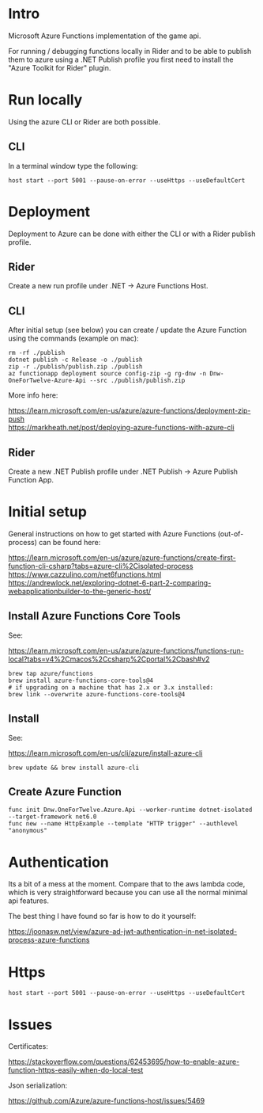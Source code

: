 # Intro

Microsoft Azure Functions implementation of the game api.

For running / debugging functions locally in Rider and to be able to publish them to azure using a .NET Publish profile you first need to install the "Azure Toolkit for Rider" plugin.  

# Run locally

Using the azure CLI or Rider are both possible.

## CLI

In a terminal window type the following:

```
host start --port 5001 --pause-on-error --useHttps --useDefaultCert
```

# Deployment

Deployment to Azure can be done with either the CLI or with a Rider publish profile.

## Rider

Create a new run profile under .NET -> Azure Functions Host.  

## CLI

After initial setup (see below) you can create / update the Azure Function using the commands (example on mac):

```
rm -rf ./publish
dotnet publish -c Release -o ./publish
zip -r ./publish/publish.zip ./publish
az functionapp deployment source config-zip -g rg-dnw -n Dnw-OneForTwelve-Azure-Api --src ./publish/publish.zip
```

More info here:

https://learn.microsoft.com/en-us/azure/azure-functions/deployment-zip-push  
https://markheath.net/post/deploying-azure-functions-with-azure-cli  

## Rider

Create a new .NET Publish profile under .NET Publish -> Azure Publish Function App. 

# Initial setup

General instructions on how to get started with Azure Functions (out-of-process) can be found here:  

https://learn.microsoft.com/en-us/azure/azure-functions/create-first-function-cli-csharp?tabs=azure-cli%2Cisolated-process
https://www.cazzulino.com/net6functions.html
https://andrewlock.net/exploring-dotnet-6-part-2-comparing-webapplicationbuilder-to-the-generic-host/

## Install Azure Functions Core Tools

See: 

https://learn.microsoft.com/en-us/azure/azure-functions/functions-run-local?tabs=v4%2Cmacos%2Ccsharp%2Cportal%2Cbash#v2

```
brew tap azure/functions
brew install azure-functions-core-tools@4
# if upgrading on a machine that has 2.x or 3.x installed:
brew link --overwrite azure-functions-core-tools@4
```

## Install 

See: 

https://learn.microsoft.com/en-us/cli/azure/install-azure-cli

```
brew update && brew install azure-cli
```

## Create Azure Function

```
func init Dnw.OneForTwelve.Azure.Api --worker-runtime dotnet-isolated --target-framework net6.0
func new --name HttpExample --template "HTTP trigger" --authlevel "anonymous"
```

# Authentication

Its a bit of a mess at the moment. Compare that to the aws lambda code, which is very straightforward because you can use all the normal minimal api features.

The best thing I have found so far is how to do it yourself:

https://joonasw.net/view/azure-ad-jwt-authentication-in-net-isolated-process-azure-functions

# Https

```
host start --port 5001 --pause-on-error --useHttps --useDefaultCert
```

# Issues

Certificates:

https://stackoverflow.com/questions/62453695/how-to-enable-azure-function-https-easily-when-do-local-test

Json serialization:

https://github.com/Azure/azure-functions-host/issues/5469